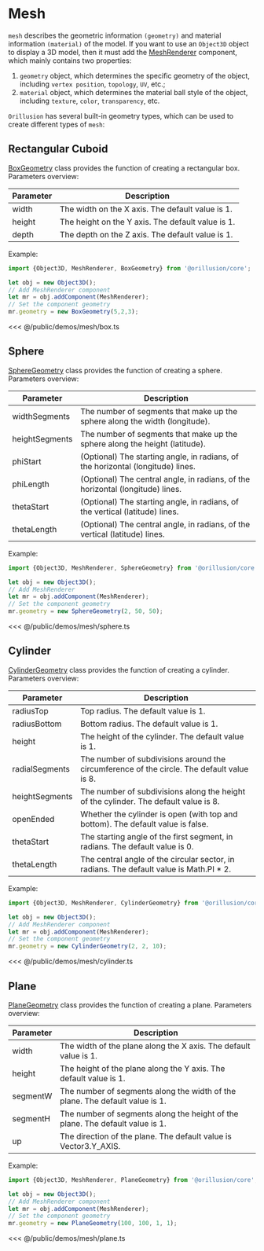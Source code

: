 # Mesh
`mesh` describes the geometric information `(geometry)` and material information `(material)` of the model. If you want to use an `Object3D` object to display a 3D model, then it must add the [MeshRenderer](/api/classes/MeshRenderer) component, which mainly contains two properties:
1. `geometry` object, which determines the specific geometry of the object, including `vertex position`, `topology`, `UV`, etc.;
2. `material` object, which determines the material ball style of the object, including `texture`, `color`, `transparency`, etc.

`Orillusion` has several built-in geometry types, which can be used to create different types of `mesh`:
## Rectangular Cuboid
[BoxGeometry](/api/classes/BoxGeometry) class provides the function of creating a rectangular box.
Parameters overview:

| Parameter | Description                                       |
|-----------|---------------------------------------------------|
| width     | The width on the X axis. The default value is 1.  |
| height    | The height on the Y axis. The default value is 1. |
| depth     | The depth on the Z axis. The default value is 1.  |

Example:
```ts
import {Object3D, MeshRenderer, BoxGeometry} from '@orillusion/core';

let obj = new Object3D();
// Add MeshRenderer component
let mr = obj.addComponent(MeshRenderer);
// Set the component geometry
mr.geometry = new BoxGeometry(5,2,3);
```

<Demo src="/demos/mesh/box.ts"></Demo>

<<< @/public/demos/mesh/box.ts


## Sphere
[SphereGeometry](/api/classes/SphereGeometry) class provides the function of creating a sphere.
Parameters overview:

| Parameter      | Description                                                                     |
|----------------|---------------------------------------------------------------------------------|
| widthSegments  | The number of segments that make up the sphere along the width (longitude).     |
| heightSegments | The number of segments that make up the sphere along the height (latitude).     |
| phiStart       | (Optional) The starting angle, in radians, of the horizontal (longitude) lines. |
| phiLength      | (Optional) The central angle, in radians, of the horizontal (longitude) lines.  |
| thetaStart     | (Optional) The starting angle, in radians, of the vertical (latitude) lines.    |
| thetaLength    | (Optional) The central angle, in radians, of the vertical (latitude) lines.     |

Example:
```ts
import {Object3D, MeshRenderer, SphereGeometry} from '@orillusion/core';

let obj = new Object3D();
// Add MeshRenderer
let mr = obj.addComponent(MeshRenderer);
// Set the component geometry   
mr.geometry = new SphereGeometry(2, 50, 50);
```

<Demo src="/demos/mesh/sphere.ts"></Demo>

<<< @/public/demos/mesh/sphere.ts


## Cylinder
[CylinderGeometry](/api/classes/CylinderGeometry) class provides the function of creating a cylinder.
Parameters overview:

| Parameter      | Description                                                                                |
|----------------|--------------------------------------------------------------------------------------------|
| radiusTop      | Top radius. The default value is 1.                                                        |
| radiusBottom   | Bottom radius. The default value is 1.                                                     |
| height         | The height of the cylinder. The default value is 1.                                        |
| radialSegments | The number of subdivisions around the circumference of the circle. The default value is 8. |
| heightSegments | The number of subdivisions along the height of the cylinder. The default value is 8.       |
| openEnded      | Whether the cylinder is open (with top and bottom). The default value is false.            |
| thetaStart     | The starting angle of the first segment, in radians. The default value is 0.               |
| thetaLength    | The central angle of the circular sector, in radians. The default value is Math.PI * 2.    |

Example:
```ts
import {Object3D, MeshRenderer, CylinderGeometry} from '@orillusion/core';

let obj = new Object3D();
// Add MeshRenderer component
let mr = obj.addComponent(MeshRenderer);
// Set the component geometry
mr.geometry = new CylinderGeometry(2, 2, 10);
```
<Demo src="/demos/mesh/cylinder.ts"></Demo>

<<< @/public/demos/mesh/cylinder.ts


## Plane
[PlaneGeometry](/api/classes/PlaneGeometry) class provides the function of creating a plane.
Parameters overview:

| Parameter | Description                                                                   |
|-----------|-------------------------------------------------------------------------------|
| width     | The width of the plane along the X axis. The default value is 1.              |
| height    | The height of the plane along the Y axis. The default value is 1.             |
| segmentW  | The number of segments along the width of the plane. The default value is 1.  |
| segmentH  | The number of segments along the height of the plane. The default value is 1. |
| up        | The direction of the plane. The default value is Vector3.Y_AXIS.              |

Example:
```ts
import {Object3D, MeshRenderer, PlaneGeometry} from '@orillusion/core';

let obj = new Object3D();
// Add MeshRenderer component
let mr = obj.addComponent(MeshRenderer);
// Set the component geometry
mr.geometry = new PlaneGeometry(100, 100, 1, 1);
```
<Demo src="/demos/mesh/plane.ts"></Demo>

<<< @/public/demos/mesh/plane.ts

<!-- ## 自定义 Geometry
?? 缺失 -->